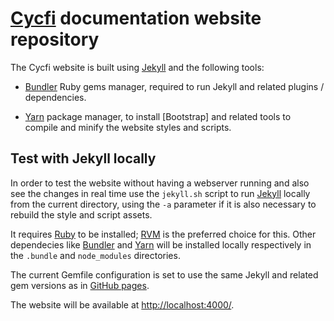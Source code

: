 # [Cycfi] documentation website repository

The Cycfi website is built using [Jekyll] and the following tools:

- [Bundler] Ruby gems manager, required to run Jekyll and related plugins /
  dependencies.

- [Yarn] package manager, to install [Bootstrap] and related tools to compile and
  minify the website styles and scripts.

## Test with Jekyll locally

In order to test the website without having a webserver running and also see
the changes in real time use the `jekyll.sh` script to run [Jekyll] locally from
the current directory, using the `-a` parameter if it is also necessary
to rebuild the style and script assets.

It requires [Ruby] to be installed; [RVM] is the preferred choice for this.
Other dependecies like [Bundler] and [Yarn] will be installed locally
respectively in the `.bundle` and `node_modules` directories.

The current Gemfile configuration is set to use the same Jekyll and related
gem versions as in [GitHub pages].

The website will be available at <http://localhost:4000/>.

[Bundler]:      https://bundler.io/
[Cycfi]:        https://cycfi.github.io/
[GitHub pages]: https://pages.github.com/versions/
[Jekyll]:       https://jekyllrb.com/
[Ruby]:         https://www.ruby-lang.org/en/
[RVM]:          http://rvm.io/
[Yarn]:         https://yarnpkg.com/

